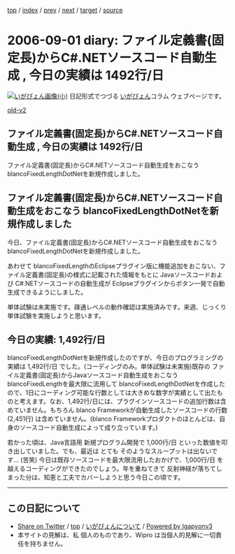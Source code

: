 [top](../index.html) 
 / [index](index.html) 
 / [prev](ig060828.html) 
 / [next](ig060902.html) 
 / [target](http://www.igapyon.jp/igapyon/diary/2006/ig060901.html) 
 / [source](https://github.com/igapyon/diary/blob/master/2006/ig060901.src.md) 

2006-09-01 diary: ファイル定義書(固定長)からC#.NETソースコード自動生成 , 今日の実績は 1492行/日
=====================================================================================================
[![いがぴょん画像(小)](http://www.igapyon.jp/igapyon/diary/images/iga200306s.jpg "いがぴょん")](http://www.igapyon.jp/igapyon/diary/memo/memoigapyon.html) 日記形式でつづる [いがぴょん](http://www.igapyon.jp/igapyon/diary/memo/memoigapyon.html)コラム ウェブページです。

[old-v2](ig060901-orig.html)

## ファイル定義書(固定長)からC#.NETソースコード自動生成 , 今日の実績は 1492行/日

ファイル定義書(固定長)からC#.NETソースコード自動生成をおこなう blancoFixedLengthDotNetを新規作成しました。


## ファイル定義書(固定長)からC#.NETソースコード自動生成をおこなう blancoFixedLengthDotNetを新規作成しました

今日、ファイル定義書(固定長)からC#.NETソースコード自動生成をおこなう blancoFixedLengthDotNetを新規作成しました。

あわせて blancoFixedLengthのEclipseプラグイン版に機能追加をおこない、ファイル定義書(固定長)の様式に記載された情報をもとに
Javaソースコードおよび C#.NETソースコードの自動生成が Eclipseプラグインからボタン一発で自動生成できるようにしました。

単体試験は未実施です。疎通レベルの動作確認は実施済みです。来週、じっくり単体試験を実施しようと思います。

## 今日の実績: 1,492行/日

blancoFixedLengthDotNetを新規作成したのですが、今日のプログラミングの実績は 1,492行/日 でした。(コーディングのみ。単体試験は未実施)既存の ファイル定義書(固定長)からJavaソースコード自動生成をおこなう blancoFixedLengthを最大限に流用して blancoFixedLengthDotNetを作成したので、1日にコーディング可能な行数としては大きめな数字が実績として出たものと考えます。なお、1,492行/日には、プラグインソースコードの追加行数は含めていません。もちろん
blanco Frameworkが自動生成したソースコードの行数 (2,451行) は含めていません。(blanco Frameworkプロダクトのほとんどは、自身のソースコード自動生成によって成り立っています。)

若かった頃は、Java言語用 新規プログラム開発で 1,000行/日 といった数値を叩き出していました。でも、最近は とても そのようなスループットは出ないです…
(苦笑) 今日は既存ソースコードを最大限流用したおかげで、1,000行/日 を越えるコーディングができたのでしょう。年を重ねてきて 反射神経が落ちてしまった分は、知恵と工夫でカバーしようと思う今日この頃です。


----------------------------------------------------------------------------------------------------

## この日記について

* [Share on Twitter](https://twitter.com/intent/tweet?hashtags=igapyon%2Cdiary%2C%E3%81%84%E3%81%8C%E3%81%B4%E3%82%87%E3%82%93&text=%E3%83%95%E3%82%A1%E3%82%A4%E3%83%AB%E5%AE%9A%E7%BE%A9%E6%9B%B8%28%E5%9B%BA%E5%AE%9A%E9%95%B7%29%E3%81%8B%E3%82%89C%23.NET%E3%82%BD%E3%83%BC%E3%82%B9%E3%82%B3%E3%83%BC%E3%83%89%E8%87%AA%E5%8B%95%E7%94%9F%E6%88%90+%2C+%E4%BB%8A%E6%97%A5%E3%81%AE%E5%AE%9F%E7%B8%BE%E3%81%AF+1492%E8%A1%8C%2F%E6%97%A5&url=http%3A%2F%2Fwww.igapyon.jp%2Figapyon%2Fdiary%2F2006%2Fig060901.html) / [top](../index.html) / [いがぴょんについて](http://www.igapyon.jp/igapyon/diary/memo/memoigapyon.html) / [Powered by Igapyonv3](https://github.com/igapyon/igapyonv3)
* 本サイトの見解は、私 個人のものであり、Wipro は当個人的見解に一切責任を持ちません。 
